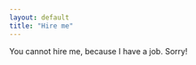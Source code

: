 ```yaml
---
layout: default
title: "Hire me"
---
```


You cannot hire me, because I have a job. Sorry!

<!--
I'm available for short- and medium-term contracts, providing help with technical leadership, product engineering, software architecture, product-security design, product management, and engineering process change.

I've been building user-focused software in various guises for nearly 10 years, ranging from hands-on software engineering to engineering management and product management too, both at large, established organisations and small, rapidly growing ones.

I'm most comfortable working at the intersection of product, engineering, design and security, bringing together the best from each of those disciplines to build great products.

You might want me to help you:

- Provide interim technical leadership and direction to a cross-functional product team
- Advise your technical team on architecture in the cloud, scalability, security and operations
- Help bring your product management, engineering, design and other teams together to improve cross-functional collaboration
- Lead a team as a product manager for a short-term project
- Assist with security or data incident response, including hands-on coding or code review
- Provide training on code review, secure coding, scalable architecture, API design or other technical topics
- Grow and improve your hiring, feedback and promotion processes
- Improve internal communication and collaboration

Please do <a class="alt" href="mailto:tgvashworth@gmail.com?subject=Hello">get in touch</a>.

-->
